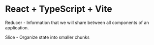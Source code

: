 # React + TypeScript + Vite

Reducer - Information that we will share between all components of an application.

Slice - Organize state into smaller chunks
